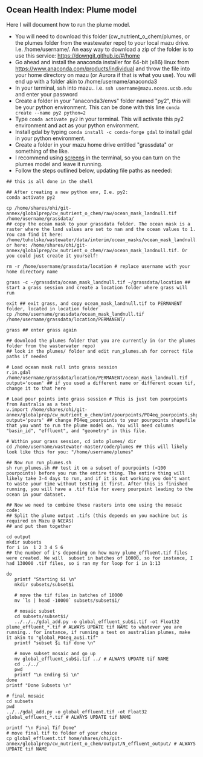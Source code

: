 ## Ocean Health Index: Plume model 

Here I will document how to run the plume model. 
 
 - You will need to download this folder (cw_nutrient_o_chem/plumes, or the plumes folder from the wastewater repo) to your local mazu drive. I.e. /home/username/. An easy way to download a zip of the folder is to use this service: https://downgit.github.io/#/home
 - Go ahead and install the anaconda installer for 64-bit (x86) linux from https://www.anaconda.com/products/individual and throw the file into your home directory on mazu (or Aurora if that is what you use). You will end up with a folder akin to /home/username/anaconda3
 - In your terminal, ssh into mazu.. i.e. `ssh username@mazu.nceas.ucsb.edu` and enter your password
 - Create a folder in your "anaconda3/envs" folder named "py2", this will be your python environment. This can be done with this line `conda create --name py2 python=2`
 - Type `conda activate py2` in your terminal. This will activate this py2 environment and act as your python environment. 
 - Install gdal by typing `conda install -c conda-forge gdal` to install gdal in your python environment. 
 - Create a folder in your mazu home drive entitled "grassdata" or something of the like.
 - I recommend using [screens](http://www.kinnetica.com/2011/05/29/using-screen-on-mac-os-x/) in the terminal, so you can turn on the plumes model and leave it running.
 - Follow the steps outlined below, updating file paths as needed: 
 
 ```
 ## this is all done in the shell

## After creating a new python env, I.e. py2: 
conda activate py2

cp /home/shares/ohi/git-annex/globalprep/cw_nutrient_o_chem/raw/ocean_mask_landnull.tif /home/username/grassdata/ 
## copy the ocean mask to your grassdata folder. The ocean mask is a raster where the land values are set to nan and the ocean values to 1. You can find it here: /home/tuholske/wastewater/data/interim/ocean_masks/ocean_mask_landnull.tif, or here: /home/shares/ohi/git-annex/globalprep/cw_nutrient_o_chem/raw/ocean_mask_landnull.tif. Or you could just create it yourself!

rm -r /home/username/grassdata/location # replace username with your home directory name

grass -c ~/grassdata/ocean_mask_landnull.tif ~/grassdata/location ## start a grass session and create a location folder where grass will run 

exit ## exit grass, and copy ocean_mask_landnull.tif to PERMANENT folder, located in location folder
cp /home/username/grassdata/ocean_mask_landnull.tif /home/username/grassdata/location/PERMANENT/ 

grass ## enter grass again

## download the plumes folder that you are currently in (or the plumes folder from the wasterwater repo)
## look in the plumes/ folder and edit run_plumes.sh for correct file paths if needed 

# Load ocean mask null into grass session 
r.in.gdal /home/username/grassdata/location/PERMANENT/ocean_mask_landnull.tif output='ocean' ## if you used a different name or different ocean tif, change it to that here

# Load pour points into grass session # This is just ten pourpoints from Australia as a test
v.import /home/shares/ohi/git-annex/globalprep/cw_nutrient_o_chem/int/pourpoints/PO4eq_pourpoints.shp output='pours' ## change PO4eq_pourpoints to your pourpoints shapefile that you want to run the plume model on. You will need columns "basin_id", "effluent", and "geometry" in this file. 

# Within your grass session, cd into plumes/ dir
cd /home/username/wastewater-master/code/plumes ## this will likely look like this for you: "/home/username/plumes"

## Now run run_plumes.sh
sh run_plumes.sh ## test it on a subset of pourpoints (<100 pourpoints) before you run the entire thing. The entire thing will likely take 3-4 days to run, and if it is not working you don't want to waste your time without testing it first. After this is finished running, you will have a .tif file for every pourpoint leading to the ocean in your dataset.

## Now we need to combine these rasters into one using the mosaic code: 
## Split the plume output .tifs (this depends on you machine but is required on Mazu @ NCEAS) 
## and put them together 
 
 cd output
 mkdir subsets
 for i in  1 2 3 4 5 6 
## the number of i's depending on how many plume_effluent.tif files were created. We will  subset in batches of 10000, so for instance, I had 130000 .tif files, so i ran my for loop for i in 1:13

 do
    printf "Starting $i \n"
    mkdir subsets/subset$i
   
    # move the tif files in batches of 10000
    mv `ls | head -10000` subsets/subset$i/
   
    # mosaic subset 
    cd subsets/subset$i/
    ../../../gdal_add.py -o global_effluent_sub$i.tif -ot Float32 plume_effluent_*.tif # ALWAYS UPDATE tif NAME to whatever you are running.. for instance, if running a test on australian plumes, make it akin to "global_PO4eq_au$i.tif"
    printf "subset $i tif done \n"
   
    # move subset mosaic and go up
    mv global_effluent_sub$i.tif ../ # ALWAYS UPDATE tif NAME
    cd ../../
    pwd
    printf "\n Ending $i \n"
 done
 printf "Done Subsets \n"

 # final mosaic
 cd subsets
 pwd
 ../../gdal_add.py -o global_effluent.tif -ot Float32 global_effluent_*.tif # ALWAYS UPDATE tif NAME

 printf "\n Final Tif Done"
 # move final tif to folder of your choice
 cp global_effluent.tif home/shares/ohi/git-annex/globalprep/cw_nutrient_o_chem/output/N_effluent_output/ # ALWAYS UPDATE tif NAME
```


